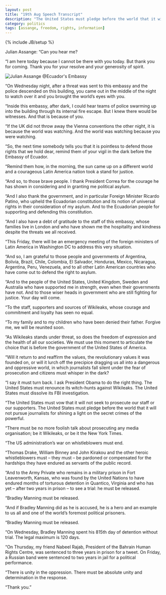 ```yaml
---
layout: post
title: "19th Aug Speech Transcript"
description: "The United States must pledge before the world that it will not pursue journalists for shining a light on the secret crimes of the powerful."
category: politics
tags: [assange, freedom, rights, information]
---
```

{% include JB/setup %}



Julian Assange: “Can you hear me?

“I am here today because I cannot be there with you today. But thank you for coming. Thank you for your resolve and your generosity of spirit.

![Julian Assange @Ecuador's Embassy](https://dl.dropbox.com/u/5666518/assan.jpg)

“On Wednesday night, after a threat was sent to this embassy and the police descended on this building, you came out in the middle of the night to watch over it and you brought the world’s eyes with you.

“Inside this embassy, after dark, I could hear teams of police swarming up into the building through its internal fire escape. But I knew there would be witnesses. And that is because of you.

“If the UK did not throw away the Vienna conventions the other night, it is because the world was watching. And the world was watching because you were watching.

“So, the next time somebody tells you that it is pointless to defend those rights that we hold dear, remind them of your vigil in the dark before the Embassy of Ecuador.

“Remind them how, in the morning, the sun came up on a different world and a courageous Latin America nation took a stand for justice.

“And so, to those brave people. I thank President Correa for the courage he has shown in considering and in granting me political asylum.

“And I also thank the government, and in particular Foreign Minister Ricardo Patino, who upheld the Ecuadorian constitution and its notion of universal rights in their consideration of my asylum. And to the Ecuadorian people for supporting and defending this constitution.

“And I also have a debt of gratitude to the staff of this embassy, whose families live in London and who have shown me the hospitality and kindness despite the threats we all received.

“This Friday, there will be an emergency meeting of the foreign ministers of Latin America in Washington DC to address this very situation.

“And so, I am grateful to those people and governments of Argentina, Bolivia, Brazil, Chile, Colombia, El Salvador, Honduras, Mexico, Nicaragua, Argentina, Peru, Venezuela, and to all other Latin American countries who have come out to defend the right to asylum.

“And to the people of the United States, United Kingdom, Sweden and Australia who have supported me in strength, even when their governments have not. And to those wiser heads in government who are still fighting for justice. Your day will come.

“To the staff, supporters and sources of Wikileaks, whose courage and commitment and loyalty has seen no equal.

“To my family and to my children who have been denied their father. Forgive me, we will be reunited soon.

“As Wikileaks stands under threat, so does the freedom of expression and the health of all our societies. We must use this moment to articulate the choice that is before the government of the United States of America.

“Will it return to and reaffirm the values, the revolutionary values it was founded on, or will it lurch off the precipice dragging us all into a dangerous and oppressive world, in which journalists fall silent under the fear of prosecution and citizens must whisper in the dark?

“I say it must turn back. I ask President Obama to do the right thing. The United States must renounce its witch-hunts against Wikileaks. The United States must dissolve its FBI investigation.

“The United States must vow that it will not seek to prosecute our staff or our supporters. The United States must pledge before the world that it will not pursue journalists for shining a light on the secret crimes of the powerful.

“There must be no more foolish talk about prosecuting any media organisation; be it Wikileaks, or be it the New York Times.

“The US administration’s war on whistleblowers must end.

“Thomas Drake, William Binney and John Kirakou and the other heroic whistleblowers must – they must – be pardoned or compensated for the hardships they have endured as servants of the public record.

“And to the Army Private who remains in a military prison in Fort Leavenworth, Kansas, who was found by the United Nations to have endured months of torturous detention in Quantico, Virginia and who has yet – after two years in prison – to see a trial: he must be released.

“Bradley Manning must be released.

“And if Bradley Manning did as he is accused, he is a hero and an example to us all and one of the world’s foremost political prisoners.

“Bradley Manning must be released.

“On Wednesday, Bradley Manning spent his 815th day of detention without trial. The legal maximum is 120 days.

“On Thursday, my friend Nabeel Rajab, President of the Bahrain Human Rights Centre, was sentenced to three years in prison for a tweet. On Friday, a Russian band were sentenced to two years in jail for a political performance.

“There is unity in the oppression. There must be absolute unity and determination in the response.

“Thank you.”





